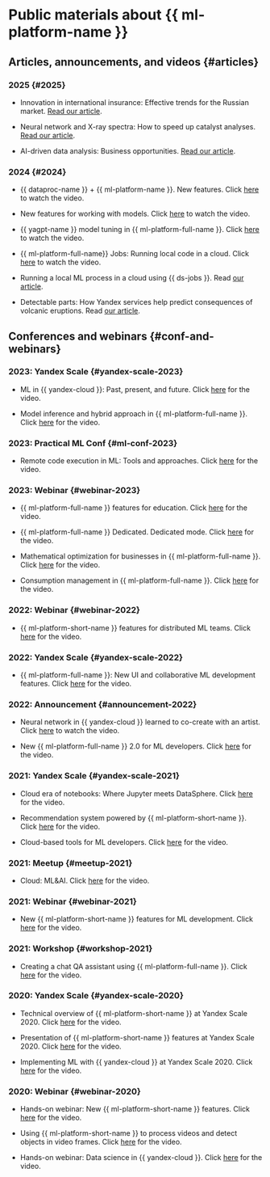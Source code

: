 
# Public materials about {{ ml-platform-name }}

## Articles, announcements, and videos {#articles}

### 2025 {#2025}

* Innovation in international insurance: Effective trends for the Russian market. [Read our article](https://yandex.cloud/ru/blog/innovations-in-insurance).

* Neural network and X-ray spectra: How to speed up catalyst analyses. [Read our article](https://yandex.cloud/ru/blog/analysis-of-catalysts).

* AI-driven data analysis: Business opportunities. [Read our article](https://yandex.cloud/ru/blog/ai-data-analytics-guide).

### 2024 {#2024}

* {{ dataproc-name }} + {{ ml-platform-name }}. New features. Click [here](https://www.youtube.com/watch?v=H97HZ4ja1-4) to watch the video.

* New features for working with models. Click [here](https://www.youtube.com/watch?v=3W5ePOLQg64) to watch the video.

* {{ yagpt-name }} model tuning in {{ ml-platform-full-name }}. Click [here](https://www.youtube.com/watch?v=hGrH0Shovtk) to watch the video.

* {{ ml-platform-full-name}} Jobs: Running local code in a cloud. Click [here](https://www.youtube.com/watch?v=As9b73RORTk) to watch the video.

* Running a local ML process in a cloud using {{ ds-jobs }}. Read [our article](https://habr.com/ru/companies/yandex_cloud_and_infra/articles/788872/).

* Detectable parts: How Yandex services help predict consequences of volcanic eruptions. Read [our article](https://habr.com/ru/companies/yandex/articles/794883/).

## Conferences and webinars {#conf-and-webinars}

### 2023: Yandex Scale {#yandex-scale-2023}

* ML in {{ yandex-cloud }}: Past, present, and future. Click [here](https://www.youtube.com/watch?v=90jIHP2F-zA) for the video.

* Model inference and hybrid approach in {{ ml-platform-full-name }}. Click [here](https://www.youtube.com/watch?v=8asQwGQdr0w) for the video.

### 2023: Practical ML Conf {#ml-conf-2023}

* Remote code execution in ML: Tools and approaches. Click [here](https://youtu.be/iWnh2Da1RG4?si=R26ZdYqwqqQrv8rR) for the video.

### 2023: Webinar {#webinar-2023}

* {{ ml-platform-full-name }} features for education. Click [here](https://www.youtube.com/watch?v=pRTKbG-kaUg) for the video.

* {{ ml-platform-full-name }} Dedicated. Dedicated mode. Click [here](https://www.youtube.com/watch?v=U4rxkHKqm2U) for the video.

* Mathematical optimization for businesses in {{ ml-platform-full-name }}. Click [here](https://www.youtube.com/watch?v=fOzDMNAGQXw) for the video.

* Consumption management in {{ ml-platform-full-name }}. Click [here](https://www.youtube.com/watch?v=NmF2L3hF7Xk) for the video.

### 2022: Webinar {#webinar-2022}

* {{ ml-platform-short-name }} features for distributed ML teams. Click [here](https://youtu.be/xM0qdz5wJdE) for the video.

### 2022: Yandex Scale {#yandex-scale-2022}

* {{ ml-platform-full-name }}: New UI and collaborative ML development features. Click [here](https://youtu.be/xzEW5g7WVd4) for the video.

### 2022: Announcement {#announcement-2022}

* Neural network in {{ yandex-cloud }} learned to co-create with an artist. Click [here](https://youtu.be/eDfMYlQv5_4) to watch the video.

* New {{ ml-platform-full-name }} 2.0 for ML developers. Click [here](https://youtu.be/Mhjkh386Ajw) for the video.

### 2021: Yandex Scale {#yandex-scale-2021}

* Cloud era of notebooks: Where Jupyter meets DataSphere. Click [here](https://youtu.be/vKLqfcKXRo8) for the video.

* Recommendation system powered by {{ ml-platform-short-name }}. Click [here](https://youtu.be/oavkOOJMVK8) for the video.

* Cloud-based tools for ML developers. Click [here](https://youtu.be/euqmLppB4f0) for the video.

### 2021: Meetup {#meetup-2021}

* Cloud: ML&AI. Click [here](https://youtu.be/qWO2P0Mc_Bc) for the video.

### 2021: Webinar {#webinar-2021}

* New {{ ml-platform-short-name }} features for ML development. Click [here](https://youtu.be/udZcoKwb6aM) for the video.

### 2021: Workshop {#workshop-2021}

* Creating a chat QA assistant using {{ ml-platform-full-name }}. Click [here](https://youtu.be/fHQAT6rYO7c) for the video.

### 2020: Yandex Scale {#yandex-scale-2020}

* Technical overview of {{ ml-platform-short-name }} at Yandex Scale 2020. Click [here](https://youtu.be/5y2-x9GcITs) for the video.

* Presentation of {{ ml-platform-short-name }} features at Yandex Scale 2020. Click [here](https://youtu.be/MtXpZ4RZAjk) for the video.

* Implementing ML with {{ yandex-cloud }} at Yandex Scale 2020. Click [here](https://youtu.be/MxuABVNZV38) for the video.

### 2020: Webinar {#webinar-2020}

* Hands-on webinar: New {{ ml-platform-short-name }} features. Click [here](https://youtu.be/70lIkTJjAZU) for the video.

* Using {{ ml-platform-short-name }} to process videos and detect objects in video frames. Click [here](https://youtu.be/55qc9YHbVwE) for the video.

* Hands-on webinar: Data science in {{ yandex-cloud }}. Click [here](https://youtu.be/5o5OJOwDfaU) for the video.